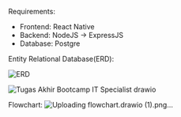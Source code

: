 Requirements:
- Frontend: React Native
- Backend: NodeJS -> ExpressJS
- Database: Postgre


Entity Relational Database(ERD):

![ERD](https://github.com/awiemnh/be_mutic/assets/64024502/f078739c-e273-4a38-941e-9fffbe2a2c46)

![Tugas Akhir Bootcamp IT Specialist drawio](https://github.com/awiemnh/be_mutic/assets/64024502/948dfae0-f8e9-420a-90d2-963f13296950)

Flowchart: 
![Uploading flowchart.drawio (1).png…]()

